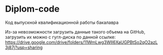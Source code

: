 # Diplom-code
Код выпускной квалификационной работы бакалавра

Из-за невозможности загрузить данные такого объема на GitHub, загрузить их можно с гугл-диска по данной ссылке:
https://drive.google.com/drive/folders/11WmLwg3Wll6XaUGPBtSo2qO2azL3j87j?usp=sharing
